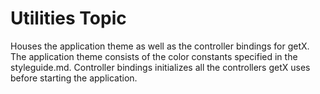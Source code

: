 # Utilities Topic

Houses the application theme as well as the controller bindings for getX. The application theme consists of the color constants specified in the styleguide.md. Controller bindings initializes all the controllers getX uses before starting the application.
